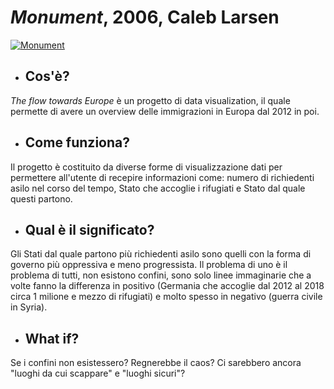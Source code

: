 # *Monument*, 2006, Caleb Larsen

[![Monument](http://media.rhizome.org/blog/1933/small.jpg "Monument, 2006, Caleb Larsen")](http://classic.rhizome.org/portfolios/artwork/43859/)

- ## Cos'è?
*The flow towards Europe* è un progetto di data visualization, il quale permette di avere un overview delle immigrazioni in Europa dal 2012 in poi. 

- ## Come funziona?
Il progetto è costituito da diverse forme di visualizzazione dati per permettere all'utente di recepire informazioni come: numero di richiedenti asilo nel corso del tempo, Stato che accoglie i rifugiati e Stato dal quale questi partono. 

- ## Qual è il significato?
Gli Stati dal quale partono più richiedenti asilo sono quelli con la forma di governo più oppressiva e meno progressista. Il problema di uno è il problema di tutti, non esistono confini, sono solo linee immaginarie che a volte fanno la differenza in positivo (Germania che accoglie dal 2012 al 2018 circa 1 milione e mezzo di rifugiati) e molto spesso in negativo (guerra civile in Syria).

- ## What if?
Se i confini non esistessero? Regnerebbe il caos? Ci sarebbero ancora "luoghi da cui scappare" e "luoghi sicuri"?
